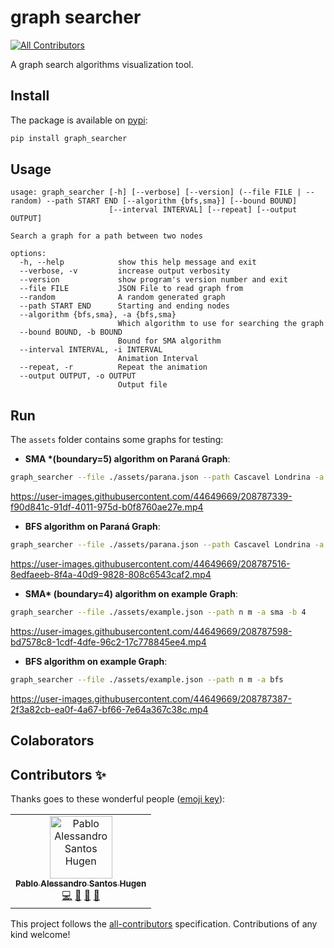 # graph searcher
<!-- ALL-CONTRIBUTORS-BADGE:START - Do not remove or modify this section -->
[![All Contributors](https://img.shields.io/badge/all_contributors-1-orange.svg?style=flat-square)](#contributors-)
<!-- ALL-CONTRIBUTORS-BADGE:END -->

A graph search algorithms visualization tool.

## Install

  The package is available on [pypi](https://pypi.org/project/graph-searcher/):

  ```bash
pip install graph_searcher
  ```

## Usage

```
usage: graph_searcher [-h] [--verbose] [--version] (--file FILE | --random) --path START END [--algorithm {bfs,sma}] [--bound BOUND]
                      [--interval INTERVAL] [--repeat] [--output OUTPUT]

Search a graph for a path between two nodes

options:
  -h, --help            show this help message and exit
  --verbose, -v         increase output verbosity
  --version             show program's version number and exit
  --file FILE           JSON File to read graph from
  --random              A random generated graph
  --path START END      Starting and ending nodes
  --algorithm {bfs,sma}, -a {bfs,sma}
                        Which algorithm to use for searching the graph
  --bound BOUND, -b BOUND
                        Bound for SMA algorithm
  --interval INTERVAL, -i INTERVAL
                        Animation Interval
  --repeat, -r          Repeat the animation
  --output OUTPUT, -o OUTPUT
                        Output file
```

## Run

The `assets` folder contains some graphs for testing:

- **SMA \*(boundary=5) algorithm on Paraná Graph**:

```bash
graph_searcher --file ./assets/parana.json --path Cascavel Londrina -a sma -b 5
```

https://user-images.githubusercontent.com/44649669/208787339-f90d841c-91df-4011-975d-b0f8760ae27e.mp4


- **BFS algorithm on Paraná Graph**:

```bash
graph_searcher --file ./assets/parana.json --path Cascavel Londrina -a bfs
```

https://user-images.githubusercontent.com/44649669/208787516-8edfaeeb-8f4a-40d9-9828-808c6543caf2.mp4

- **SMA\* (boundary=4) algorithm on example Graph**:

```bash
graph_searcher --file ./assets/example.json --path n m -a sma -b 4
```

https://user-images.githubusercontent.com/44649669/208787598-bd7578c8-1cdf-4dfe-96c2-17c778845ee4.mp4


- **BFS algorithm on example Graph**:

```bash
graph_searcher --file ./assets/example.json --path n m -a bfs
```

https://user-images.githubusercontent.com/44649669/208787387-2f3a82cb-ea0f-4a67-bf66-7e64a367c38c.mp4



## Colaborators

## Contributors ✨

Thanks goes to these wonderful people ([emoji key](https://allcontributors.org/docs/en/emoji-key)):

<!-- ALL-CONTRIBUTORS-LIST:START - Do not remove or modify this section -->
<!-- prettier-ignore-start -->
<!-- markdownlint-disable -->
<table>
  <tbody>
    <tr>
      <td align="center"><a href="https://github.com/Tomcat-42"><img src="https://avatars.githubusercontent.com/u/44649669?v=4?s=100" width="100px;" alt="Pablo Alessandro Santos Hugen"/><br /><sub><b>Pablo Alessandro Santos Hugen</b></sub></a><br /><a href="https://github.com/Tomcat-42/graph_searcher/commits?author=Tomcat-42" title="Code">💻</a> <a href="https://github.com/Tomcat-42/graph_searcher/commits?author=Tomcat-42" title="Documentation">📖</a> <a href="#ideas-Tomcat-42" title="Ideas, Planning, & Feedback">🤔</a> <a href="#research-Tomcat-42" title="Research">🔬</a></td>
    </tr>
  </tbody>
</table>

<!-- markdownlint-restore -->
<!-- prettier-ignore-end -->

<!-- ALL-CONTRIBUTORS-LIST:END -->

This project follows the [all-contributors](https://github.com/all-contributors/all-contributors) specification. Contributions of any kind welcome!